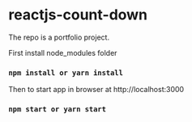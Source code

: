 # reactjs-count-down
The repo is a portfolio project.

First install node_modules folder
### `npm install or yarn install`

Then to start app in browser at http://localhost:3000
### `npm start or yarn start`